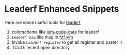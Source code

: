 # Leaderf Enhanced Snippets

Here are some useful tools for [leaderf](https://github.com/Yggdroot/LeaderF)
1. colorschema like [vim-code-dark](https://github.com/tomasiser/vim-code-dark.git) for leaderf
2. `Leaderf map` like map in [fzf.vim](https://github.com/junegunn/fzf.vim.git)
3. Invoke `Leaderf register` to get all register and paster it
4. TODO: recent open directory
